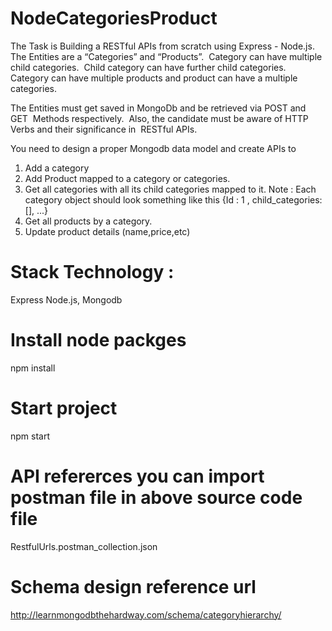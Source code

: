 # NodeCategoriesProduct

The Task is Building a RESTful APIs from scratch using Express - Node.js.  
The Entities are a “Categories” and “Products”.  Category can have multiple child categories.  
Child category can have further child categories.  
Category can have multiple products and product can have a multiple  categories.  

The Entities must get saved in MongoDb and be retrieved via POST and GET  Methods respectively.  
Also, the candidate must be aware of HTTP Verbs and their significance in  RESTful APIs.    

You need to design a proper Mongodb data model and create APIs to   
1. Add a category  
2. Add Product mapped to a category or categories.  
3. Get all categories with all its child categories mapped to it. Note : Each  category object should look something like this {Id : 1 , child_categories:  [], ...}  
4. Get all products by a category.  
5. Update product details (name,price,etc)    

# Stack Technology : 
Express Node.js, Mongodb

# Install node packges

npm install

# Start project

npm start

# API refererces you can import postman file in above source code file

RestfulUrls.postman_collection.json

# Schema design reference url

http://learnmongodbthehardway.com/schema/categoryhierarchy/
